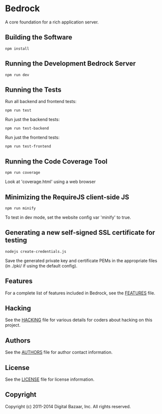 Bedrock
=======

A core foundation for a rich application server.

Building the Software
---------------------

    npm install

Running the Development Bedrock Server
--------------------------------------

    npm run dev

Running the Tests
-----------------

Run all backend and frontend tests:

    npm run test

Run just the backend tests:

    npm run test-backend

Run just the frontend tests:

    npm run test-frontend

Running the Code Coverage Tool
------------------------------

    npm run coverage

Look at 'coverage.html' using a web browser

Minimizing the RequireJS client-side JS
---------------------------------------

    npm run minify

To test in dev mode, set the website config var 'minify' to true.

Generating a new self-signed SSL certificate for testing
--------------------------------------------------------

    nodejs create-credentials.js

Save the generated private key and certificate PEMs in the appropriate files
(in ./pki/ if using the default config).

Features
-------

For a complete list of features included in Bedrock, see the [FEATURES][] file.

Hacking
-------

See the [HACKING][] file for various details for coders about
hacking on this project.

Authors
-------

See the [AUTHORS][] file for author contact information.

License
-------

See the [LICENSE][] file for license information.

Copyright
---------

Copyright (c) 2011-2014 Digital Bazaar, Inc. All rights reserved.

[AUTHORS]: AUTHORS.md
[FEATURES]: FEATURES.md
[HACKING]: HACKING.md
[LICENSE]: LICENSE.md
